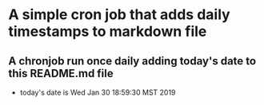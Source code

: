 A simple cron job that adds daily timestamps to markdown file
============================================================
## A chronjob run once daily adding today's date to this README.md file
* today's date is Wed Jan 30 18:59:30 MST 2019
